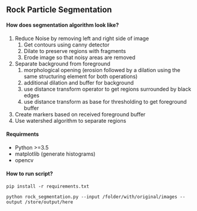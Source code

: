 ## Rock Particle Segmentation 


#### How does segmentation algorithm look like?
1. Reduce Noise by removing left and right side of image
    1. Get contours using canny detector
    2. Dilate to preserve regions with fragments
    3. Erode image so that noisy areas are removed
2. Separate background from foreground
    1. morphological opening (erosion followed by a dilation using the same structuring element for both operations)
    2. additional dilation and buffer for background
    3. use distance transform operator to get regions surrounded by black edges
    4. use distance transform as base for thresholding to get foreground buffer
3. Create markers based on received foreground buffer
4. Use watershed algorithm to separate regions
    
 
#### Requirments
- Python >=3.5
- matplotlib (generate histograms)
- opencv

#### How to run script? 

`pip install -r requirements.txt`

`python rock_segmentation.py --input /folder/with/original/images --output /store/output/here`